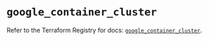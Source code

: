 # `google_container_cluster`

Refer to the Terraform Registry for docs: [`google_container_cluster`](https://registry.terraform.io/providers/hashicorp/google-beta/6.14.1/docs/resources/google_container_cluster).
